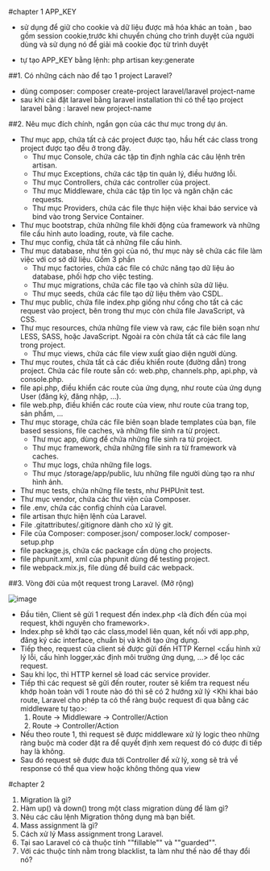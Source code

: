 #chapter 1
APP_KEY
- sử dụng để giữ cho cookie và dữ liệu được mã hóa khác an toàn , bao gồm session cookie,trước khi 
chuyển chúng cho trình duyệt của người dùng và sử dụng nó để giải mã cookie đọc từ trình duyệt

- tự tạo APP_KEY bằng lệnh: php artisan key:generate

##1. Có những cách nào để tạo 1 project Laravel?

- dùng composer: composer create-project laravel/laravel project-name
- sau khi cài đặt laravel bằng laravel installation thì có thể tạo project laravel bằng : laravel new project-name

##2. Nêu mục đích chính, ngắn gọn của các thư mục trong dự án.
- Thư mục app, chứa tất cả các project được tạo, hầu hết các class trong project được tạo đều ở trong đây.
    * Thư mục Console, chứa các tập tin định nghĩa các câu lệnh trên artisan.
    * Thư mục Exceptions, chứa các tập tin quản lý, điều hướng lỗi.
    * Thư mục Controllers, chứa các controller của project.
    * Thư mục Middleware, chứa các tập tin lọc và ngăn chặn các requests.
    * Thư mục Providers, chứa các file thực hiện việc khai báo service và bind vào trong Service Container.
- Thư mục bootstrap, chứa những file khởi động của framework và những file cấu hình auto loading, route, và file cache.
- Thư mục config, chứa tất cả những file cấu hình.
- Thư mục database, như tên gọi của nó, thư mục này sẽ chứa các file làm việc với cơ sở dữ liệu. Gồm 3 phần
    * Thư mục factories, chứa các file có chức năng tạo dữ liệu ảo database, phối hợp cho việc testing.
    * Thư mục migrations, chứa các file tạo và chỉnh sửa dữ liệu.
    * Thư mục seeds, chứa các file tạo dữ liệu thêm vào CSDL.
- Thư mục public, chứa file index.php giống như cổng cho tất cả các request vào project, bên trong thư mục còn chứa file JavaScript, và CSS.
- Thư mục resources, chứa những file view và raw, các file biên soạn như LESS, SASS, hoặc JavaScript. Ngoài ra còn chứa tất cả các file lang trong project.
    * Thư mục views, chứa các file view xuất giao diện người dùng.
- Thư mục routes, chứa tất cả các điều khiển route (đường dẫn) trong project. Chứa các file route sẵn có: web.php, channels.php, api.php, và console.php.
- file api.php, điều khiển các route của ứng dụng, như route của ứng dụng User (đăng ký, đăng nhập, ...).
- file web.php, điều khiển các route của view, như route của trang top, sản phẩm, ...
- Thư mục storage, chứa các file biên soạn blade templates của bạn, file based sessions, file caches, và những file sinh ra từ project.
    * Thư mục app, dùng để chứa những file sinh ra từ project.
    * Thư mục framework, chứa những file sinh ra từ framework và caches.
    * Thư mục logs, chứa những file logs.
    * Thư mục /storage/app/public, lưu những file người dùng tạo ra như hình ảnh.
 - Thư mục tests, chứa những file tests, như PHPUnit test.
 - Thư mục vendor, chứa các thư viện của Composer.
 - file .env, chứa các config chính của Laravel.
 - file artisan thực hiện lệnh của Laravel.
 - File .gitattributes/.gitignore dành cho xử lý git.
 - File của Composer: composer.json/ composer.lock/ composer-setup.php
 - file package.js, chứa các package cần dùng cho projects.
 - file phpunit.xml, xml của phpunit dùng để testing project.
 - file webpack.mix.js, file dùng để build các webpack.

##3. Vòng đời của một request trong Laravel. (Mở rộng)

![image](https://github.com/Siftrd/laravel_quicktask/assets/90273323/cdfe67cb-986c-4287-8e77-1650dfbf15d5)

- Đầu tiên, Client sẽ gửi 1 request đến index.php <là đích đến của mọi request, khởi nguyên cho framework>.
- Index.php sẽ khởi tạo các class,model liên quan, kết nối với app.php, đăng ký các interface, chuẩn bị và khởi tạo ứng dụng.
- Tiếp theo, request của client sẽ được gửi đến HTTP Kernel <cấu hình xử lý lỗi, cấu hình logger,xác định môi trường ứng dụng, ...> để lọc các request.
- Sau khi lọc, thì HTTP kernel sẽ load các service provider.
- Tiếp thì các request sẽ gửi đến router, router sẽ kiểm tra request nếu khớp hoàn toàn với 1 route nào đó thì sẽ có 2 hướng xử lý <Khi khai báo route, Laravel cho phép ta có thể ràng buộc request đi qua bằng các middleware tự tạo>:
    1. Route -> Middleware -> Controller/Action
    2. Route -> Controller/Action
- Nếu theo route 1, thì request sẽ được middleware xử lý logic theo những ràng buộc mà coder đặt ra để quyết định xem request đó có được đi tiếp hay là không.
- Sau đó request sẽ được đưa tới Controller để xử lý, xong sẽ trả về response có thể qua view hoặc không thông qua view

#chapter 2
1. Migration là gì?
2. Hàm up() và down() trong một class migration dùng để làm gì?
3. Nêu các câu lệnh Migration thông dụng mà bạn biết.
1. Mass assignment là gì?
2. Cách xử lý Mass assignment trong Laravel.
3. Tại sao Laravel có cả thuộc tính ""fillable"" và ""guarded"".
4. Với các thuộc tính nằm trong blacklist, ta làm như thế nào để thay đổi nó?